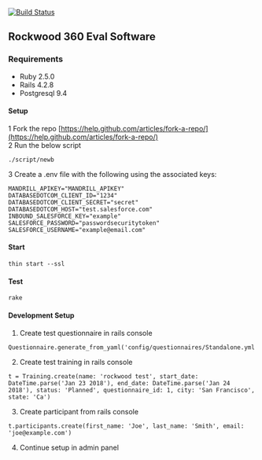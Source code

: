 [![Build Status](https://travis-ci.org/rockwoodleadership/eval360.svg?branch=master)](https://travis-ci.org/rockwoodleadership/eval360)
## Rockwood 360 Eval Software

### Requirements
- Ruby 2.5.0
- Rails 4.2.8
- Postgresql 9.4

#### Setup
1 Fork the repo [https://help.github.com/articles/fork-a-repo/](https://help.github.com/articles/fork-a-repo/)  
2 Run the below script
```
./script/newb
```
3 Create a .env file with the following using the associated keys:
```
MANDRILL_APIKEY="MANDRILL_APIKEY"
DATABASEDOTCOM_CLIENT_ID="1234"
DATABASEDOTCOM_CLIENT_SECRET="secret"
DATABASEDOTCOM_HOST="test.salesforce.com"
INBOUND_SALESFORCE_KEY="example"
SALESFORCE_PASSWORD="passwordsecuritytoken"
SALESFORCE_USERNAME="example@email.com"
``` 
#### Start
```
thin start --ssl
```
#### Test
```
rake
```

#### Development Setup
1. Create test questionnaire in rails console
```
Questionnaire.generate_from_yaml('config/questionnaires/Standalone.yml')
```
2. Create test training in rails console
```
t = Training.create(name: 'rockwood test', start_date: DateTime.parse('Jan 23 2018'), end_date: DateTime.parse('Jan 24 2018'), status: 'Planned', questionnaire_id: 1, city: 'San Francisco', state: 'Ca')
```
3. Create participant from rails console
```
t.participants.create(first_name: 'Joe', last_name: 'Smith', email: 'joe@example.com')
```
4. Continue setup in admin panel


